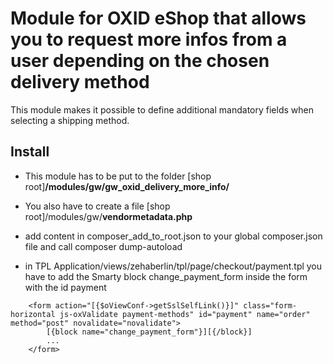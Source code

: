 # Module for OXID eShop that allows you to request more infos from a user depending on the chosen delivery method
This module makes it possible to define additional mandatory fields when selecting a shipping method.

## Install
- This module has to be put to the folder
\[shop root\]**/modules/gw/gw_oxid_delivery_more_info/**

- You also have to create a file
\[shop root\]/modules/gw/**vendormetadata.php**

- add content in composer_add_to_root.json to your global composer.json file and call composer dump-autoload
- in TPL Application/views/zehaberlin/tpl/page/checkout/payment.tpl you have to add the Smarty block change_payment_form inside the form with the id payment
```
    <form action="[{$oViewConf->getSslSelfLink()}]" class="form-horizontal js-oxValidate payment-methods" id="payment" name="order" method="post" novalidate="novalidate">
        [{block name="change_payment_form"}][{/block}]
        ...
    </form>
```
